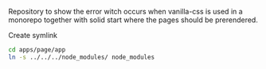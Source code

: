 Repository to show the error witch occurs when vanilla-css is used in a monorepo together with solid start where the pages should be prerendered.

Create symlink
```Bash
cd apps/page/app
ln -s ../../../node_modules/ node_modules
```
